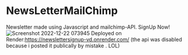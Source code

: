 # NewsLetterMailChimp
Newsletter made using Javascript and mailchimp-API.
SignUp Now!
![Screenshot 2022-12-22 073945](https://user-images.githubusercontent.com/86218655/209039751-cca96bb2-a10f-477c-8695-4a6d7a376223.png)
Deployed on Render:https://newslettersignup-vd.onrender.com/
(the api was disabled because i posted it publically by mistake . LOL)
